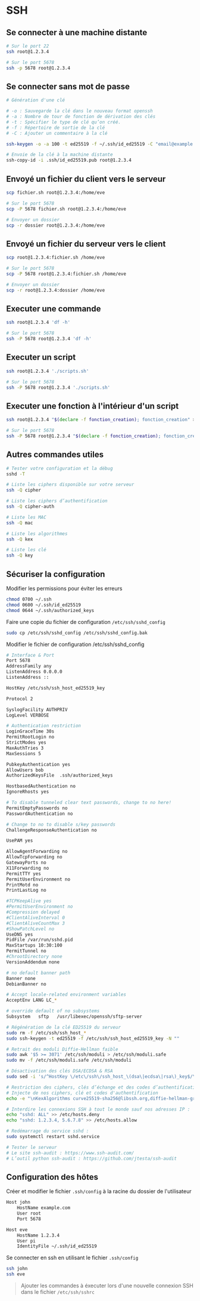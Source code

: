 # SSH

## Se connecter à une machine distante

```bash
# Sur le port 22
ssh root@1.2.3.4

# Sur le port 5678
ssh -p 5678 root@1.2.3.4
```

## Se connecter sans mot de passe

```bash
# Génération d'une clé

# -o : Sauvegarde la clé dans le nouveau format openssh
# -a : Nombre de tour de fonction de dérivation des clés
# -t : Spécifier le type de clé qu’on créé.
# -f : Répertoire de sortie de la clé
# -C : Ajouter un commentaire à la clé

ssh-keygen -o -a 100 -t ed25519 -f ~/.ssh/id_ed25519 -C "email@example.com"

# Envoie de la clé à la machine distante
ssh-copy-id -i .ssh/id_ed25519.pub root@1.2.3.4
```

## Envoyé un fichier du client vers le serveur

```bash
scp fichier.sh root@1.2.3.4:/home/eve

# Sur le port 5678
scp -P 5678 fichier.sh root@1.2.3.4:/home/eve

# Envoyer un dossier
scp -r dossier root@1.2.3.4:/home/eve
```

## Envoyé un fichier du serveur vers le client

```bash
scp root@1.2.3.4:fichier.sh /home/eve

# Sur le port 5678
scp -P 5678 root@1.2.3.4:fichier.sh /home/eve

# Envoyer un dossier
scp -r root@1.2.3.4:dossier /home/eve
```

## Executer une commande

```bash
ssh root@1.2.3.4 'df -h'

# Sur le port 5678
ssh -P 5678 root@1.2.3.4 'df -h'
```

## Executer un script

```bash
ssh root@1.2.3.4 './scripts.sh'

# Sur le port 5678
ssh -P 5678 root@1.2.3.4 './scripts.sh'
```

## Executer une fonction à l'intérieur d'un script

```bash
ssh root@1.2.3.4 "$(declare -f fonction_creation); fonction_creation" > /dev/null 2>&1

# Sur le port 5678
ssh -P 5678 root@1.2.3.4 "$(declare -f fonction_creation); fonction_creation" > /dev/null 2>&1
```

## Autres commandes utiles

```bash
# Tester votre configuration et la débug
sshd -T

# Liste les ciphers disponible sur votre serveur
ssh -Q cipher

# Liste les ciphers d’authentification
ssh -Q cipher-auth

# Liste les MAC
ssh -Q mac

# Liste les algorithmes
ssh -Q kex

# Liste les clé
ssh -Q key
```

## Sécuriser la configuration

Modifier les permissions pour éviter les erreurs

```bash
chmod 0700 ~/.ssh
chmod 0600 ~/.ssh/id_ed25519
chmod 0644 ~/.ssh/authorized_keys
```

Faire une copie du fichier de configuration `/etc/ssh/sshd_config`

```bash
sudo cp /etc/ssh/sshd_config /etc/ssh/sshd_config.bak
```

Modifier le fichier de configuration /etc/ssh/sshd_config

```bash
# Interface & Port
Port 5678
AddressFamily any
ListenAddress 0.0.0.0
ListenAddress ::

HostKey /etc/ssh/ssh_host_ed25519_key

Protocol 2

SyslogFacility AUTHPRIV
LogLevel VERBOSE

# Authentication restriction
LoginGraceTime 30s
PermitRootLogin no
StrictModes yes
MaxAuthTries 3
MaxSessions 5

PubkeyAuthentication yes
AllowUsers bob
AuthorizedKeysFile  .ssh/authorized_keys

HostbasedAuthentication no
IgnoreRhosts yes

# To disable tunneled clear text passwords, change to no here!
PermitEmptyPasswords no
PasswordAuthentication no

# Change to no to disable s/key passwords
ChallengeResponseAuthentication no

UsePAM yes

AllowAgentForwarding no
AllowTcpForwarding no
GatewayPorts no
X11Forwarding no
PermitTTY yes
PermitUserEnvironment no
PrintMotd no
PrintLastLog no

#TCPKeepAlive yes
#PermitUserEnvironment no
#Compression delayed
#ClientAliveInterval 0
#ClientAliveCountMax 3
#ShowPatchLevel no
UseDNS yes
PidFile /var/run/sshd.pid
MaxStartups 10:30:100
PermitTunnel no
#ChrootDirectory none
VersionAddendum none

# no default banner path
Banner none
DebianBanner no

# Accept locale-related environment variables
AcceptEnv LANG LC_*

# override default of no subsystems
Subsystem   sftp   /usr/libexec/openssh/sftp-server
```

```bash
# Régénération de la clé ED25519 du serveur
sudo rm -f /etc/ssh/ssh_host_*
sudo ssh-keygen -t ed25519 -f /etc/ssh/ssh_host_ed25519_key -N ""

# Retrait des moduli Diffie-Hellman faible
sudo awk '$5 >= 3071' /etc/ssh/moduli > /etc/ssh/moduli.safe
sudo mv -f /etc/ssh/moduli.safe /etc/ssh/moduli

# Désactivation des clés DSA/ECDSA & RSA
sudo sed -i 's/^HostKey \/etc\/ssh\/ssh_host_\(dsa\|ecdsa\|rsa\)_key$/\#HostKey \/etc\/ssh\/ssh_host_\1_key/g' /etc/ssh/sshd_config

# Restriction des ciphers, clés d’échange et des codes d’authentification
# Injecte de nos ciphers, clé et codes d'authentification
echo -e "\nKexAlgorithms curve25519-sha256@libssh.org,diffie-hellman-group16-sha512,diffie-hellman-group18-sha512\nCiphers chacha20-poly1305@openssh.com,aes256-gcm@openssh.com,aes128-gcm@openssh.com,aes256-ctr,aes192-ctr,aes128-ctr\nMACs hmac-sha2-512-etm@openssh.com,hmac-sha2-256-etm@openssh.com,umac-128-etm@openssh.com" >> /etc/ssh/sshd_config

# Interdire les connexions SSH à tout le monde sauf nos adresses IP :
echo "sshd: ALL" >> /etc/hosts.deny
echo "sshd: 1.2.3.4, 5.6.7.8" >> /etc/hosts.allow

# Redémarrage du service sshd :
sudo systemctl restart sshd.service

# Tester le serveur
# Le site ssh-audit : https://www.ssh-audit.com/
# L’outil python ssh-audit : https://github.com/jtesta/ssh-audit
```

## Configuration des hôtes

Créer et modifier le fichier `.ssh/config` à la racine du dossier de l'utilisateur

```bash
Host john
    HostName example.com
    User root
    Port 5678

Host eve
    HostName 1.2.3.4
    User pi
    IdentityFile ~/.ssh/id_ed25519
```

Se connecter en ssh en utilisant le fichier `.ssh/config`

```bash
ssh john
ssh eve
```

> Ajouter les commandes à éxecuter lors d'une nouvelle connexion SSH dans le fichier `/etc/ssh/sshrc`
